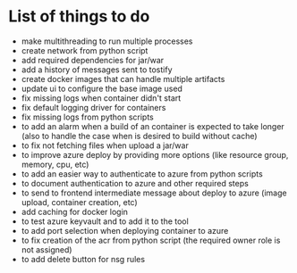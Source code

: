 # List of things to do

* make multithreading to run multiple processes
* create network from python script
* add required dependencies for jar/war
* add a history of messages sent to tostify
* create docker images that can handle multiple artifacts
* update ui to configure the base image used
* fix missing logs when container didn't start
* fix default logging driver for containers
* fix missing logs from python scripts
* to add an alarm when a build of an container is expected to take longer (also to handle the case when is desired to build without cache)
* to fix not fetching files when upload a jar/war
* to improve azure deploy by providing more options (like resource group, memory, cpu, etc)
* to add an easier way to authenticate to azure from python scripts
* to document authentication to azure and other required steps
* to send to frontend intermediate message about deploy to azure (image upload, container creation, etc)
* add caching for docker login
* to test azure keyvault and to add it to the tool
* to add port selection when deploying container to azure
* to fix creation of the acr from python script (the required owner role is not assigned)
* to add delete button for nsg rules